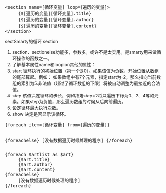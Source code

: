 <pre>&lt;section name=[循环变量] loop=[遍历的变量]&gt;
     {$[遍历的变量][循环变量].title}
     {$[遍历的变量][循环变量].author}
     {$[遍历的变量][循环变量].content}
&lt;/section&gt;</pre>
sectSmarty的循环 section
<ol>
	<li>section、sectionelse功能多，参数多。或许不是太实用。是smarty用来做循环操作的函数之一。</li>
	<li>了解基本属性name和loopion其他的属性：</li>
	<li>start 循环执行的初始位置（第一个是0）。如果该值为负数，开始位置从数组的尾部算起。例如：
如果数组中有7个元素，指定start为-2，那么指向当前数组的索引为5.非法值（超过了循环数组的下限）将被自动调整为最接近的合法值。</li>
	<li>step 该值决定循环的步长。例如指定step=2将只遍历下标为0、2、4等的元素。如果step为负值，那么遍历数组的时候从后向前遍历。</li>
	<li>设定循环最大执行次数。</li>
	<li>show 决定是否显示该循环。</li>
</ol>
<pre>{foreach item=[循环变量] from=[遍历的变量]}
      
{foreachelse}
     [没有数据遍历时候处理的程序]
{/foreach}</pre>
<pre>{foreach $artlist as $art}
     {$art.title}
     {$art.author}
     {$art.content}
{foreachelse}
     [没有数据遍历时候处理的程序]
{/foreach}</pre>
